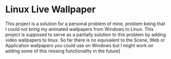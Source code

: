 # Linux Live Wallpaper
This project is a solution for a personal problem of mine, 
problem being that I could not bring my animated wallpapers from Windows to Linux.
This project is supposed to serve as a partially solution to this problem by adding video wallpapers to linux.
So far there is no equivalent to the Scene, Web or Application wallpapers you could use on Windows 
but I might work on adding some of this missing functionallty in the future]
